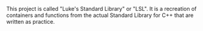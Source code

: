 This project is called "Luke's Standard Library" or "LSL". It is a recreation of containers and functions from the actual Standard Library for C++ that are written as practice.
